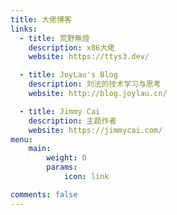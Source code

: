 ```yaml
---
title: 大佬博客
links:
  - title: 荒野無燈
    description: x86大佬
    website: https://ttys3.dev/

  - title: JoyLau's Blog
    description: 刘法的技术学习与思考
    website: http://blog.joylau.cn/

  - title: Jimmy Cai
    description: 主题作者
    website: https://jimmycai.com/
menu:
    main: 
        weight: 0
        params:
            icon: link

comments: false
---
```


<!-- To use this feature, add `links` section to frontmatter.

This page's frontmatter:

```yaml
links:
  - title: GitHub
    description: GitHub is the world's largest software development platform.
    website: https://github.com
    image: https://github.githubassets.com/images/modules/logos_page/GitHub-Mark.png
  - title: TypeScript
    description: TypeScript is a typed superset of JavaScript that compiles to plain JavaScript.
    website: https://www.typescriptlang.org
    image: ts-logo-128.jpg
```

`image` field accepts both local and external images. -->